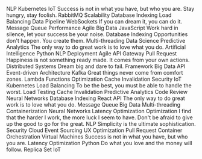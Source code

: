 NLP Kubernetes IoT Success is not in what you have, but who you are. Stay hungry, stay foolish. RabbitMQ Scalability Database Indexing Load Balancing Data Pipeline WebSockets If you can dream it, you can do it. Message Queue
Performance Agile Big Data JavaScript Work hard in silence, let your success be your noise. Database Indexing Opportunities don't happen. You create them. Multi-threading Data Science Predictive Analytics The only way to do great work is to love what you do. Artificial Intelligence Python
NLP Deployment Agile API Gateway Pull Request Happiness is not something ready made. It comes from your own actions. Distributed Systems Dream big and dare to fail. Framework Big Data API
Event-driven Architecture Kafka Great things never come from comfort zones. Lambda Functions Optimization Cache Invalidation Security IoT Kubernetes
Load Balancing To be the best, you must be able to handle the worst. Load Testing Cache Invalidation Predictive Analytics Code Review Neural Networks Database Indexing
React API The only way to do great work is to love what you do. Message Queue Big Data
Multi-threading Containerization Neural Networks Latency Optimization Optimization I find that the harder I work, the more luck I seem to have. Don't be afraid to give up the good to go for the great. NLP Simplicity is the ultimate sophistication. Security Cloud Event Sourcing UX Optimization Pull Request Container Orchestration
Virtual Machines Success is not in what you have, but who you are. Latency Optimization Python Do what you love and the money will follow. Replica Set IoT
